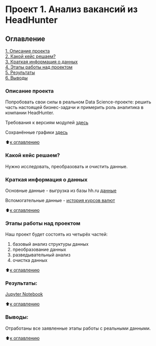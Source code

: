 # Проект 1. Анализ вакансий из HeadHunter

## Оглавление  
[1. Описание проекта](https://github.com/al-math/sf_data_science/tree/main/project_1/README.md#Описание-проекта)  
[2. Какой кейс решаем?](https://github.com/al-math/sf_data_science/tree/main/project_1/README.md#Какой-кейс-решаем)  
[3. Краткая информация о данных](https://github.com/al-math/sf_data_science/tree/main/project_1/README.md#Краткая-информация-о-данных)  
[4. Этапы работы над проектом](https://github.com/al-math/sf_data_science/tree/main/project_1/README.md#Этапы-работы-над-проектом)  
[5. Результаты](https://github.com/al-math/sf_data_science/tree/main/project_1/README.md#Результаты)    
[6. Выводы](https://github.com/al-math/sf_data_science/tree/main/project_1/README.md#Выводы) 

### Описание проекта    
Попробовать свои силы в реальном Data Science-проекте: решить часть настоящей бизнес-задачи и примерить роль аналитика в компании HeadHunter.

Требования к версиям модулей [здесь](https://github.com/al-math/sf_data_science/tree/main/project_1/requirements.txt)

Сохранённые графики [здесь](https://github.com/al-math/sf_data_science/tree/main/project_1/plots)

:arrow_up:[к оглавлению](https://github.com/al-math/sf_data_science/tree/main/project_1/README.md#Оглавление)


### Какой кейс решаем?    
Нужно исследовать, преобразовать и очистить данные.

### Краткая информация о данных
Основные данные - выгрузка из базы hh.ru [данные](https://disk.yandex.ru/d/ruUbNwMzCRX8Lw)

Вспомогательные данные - [история курсов валют](https://github.com/al-math/sf_data_science/tree/main/project_1/data/ExchangeRates.csv)
  
:arrow_up:[к оглавлению](https://github.com/al-math/sf_data_science/tree/main/project_1/README.md#Оглавление)

### Этапы работы над проектом  
Наш проект будет состоять из четырёх частей:
1. базовый анализ структуры данных
2. преобразование данных
3. разведывательный анализ
4. очистка данных

:arrow_up:[к оглавлению](https://github.com/al-math/sf_data_science/tree/main/project_1/README.md#Оглавление)

### Результаты:  
[Jupyter Notebook](https://github.com/al-math/sf_data_science/tree/main/project_1/project_1.ipynb)

:arrow_up:[к оглавлению](https://github.com/al-math/sf_data_science/tree/main/project_1/README.md#Оглавление)


### Выводы:  
Отработаны все заявленные этапы работы с реальными данными.

:arrow_up:[к оглавлению](https://github.com/al-math/sf_data_science/tree/main/project_1/README.md#Оглавление)